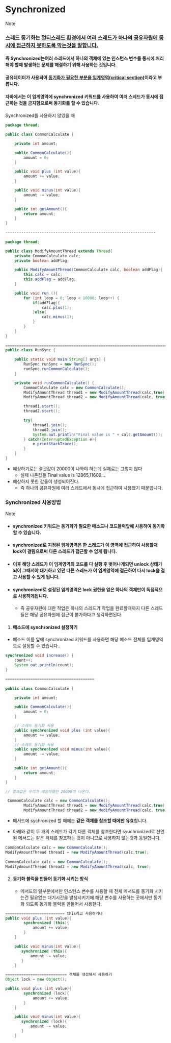 # Synchronized 

> [!NOTE]
>
> ### **스레드 동기화**는 **<u>멀티스레드 환경에서 여러 스레드가 하나의 공유자원에 동시에 접근하지 못하도록 막는것을 말합니다.</u>** 
>
> #### 즉 Synchronized는여러 스레드에서 하나의 객체에 있는 인스턴스 변수를 동시에 처리해야 할때 발생하는 문제를 해결하기 위해 사용하는 것입니다.
>
> #### 공유데이터가 사용되어 <u>동기화가 필요한 부분을 임계영역(critical section)</u>이라고 부릅니다.
>
> #### 자바에서는 이 임계영역에 synchronized 키워드를 사용하여 여러 스레드가 동시에 접근하는 것을 금지함으로써 동기화를 할 수 있습니다. 
>
> #### 



Synchronized를 사용하지 않았을 때

```java
package thread;

public class CommonCalculate {

    private int amount;

    public CommonCalculate(){
        amount = 0;
    }

    public void plus (int value){
        amount += value;
    }

    public void minus(int value){
        amount -= value;
    }

    public int getAmount(){
        return amount;
    }
}

------------------------------------------------------------------
    
package thread;

public class ModifyAmountThread extends Thread{
    private CommonCalculate calc;
    private boolean addFlag;

    public ModifyAmountThread(CommonCalculate calc, boolean addFlag){
        this.calc = calc;
        this.addFlag = addFlag;
    }

    public void run (){
        for (int loop = 0; loop < 10000; loop++) {
            if(addFlag){
                calc.plus(1);
            }else{
                calc.minus(1);
            }
        }
    }
}
    
===================================================================================
public class RunSync {

    public static void main(String[] args) {
        RunSync runSync = new RunSync();
        runSync.runCommonCalculate();
    }

    private void runCommonCalculate() {
        CommonCalculate calc = new CommonCalculate();
        ModifyAmountThread thread1 = new ModifyAmountThread(calc,true);
        ModifyAmountThread thread2 = new ModifyAmountThread(calc, true);

        thread1.start();
        thread2.start();

        try{
            thread1.join();
            thread2.join();
            System.out.println("Final value is " + calc.getAmount());
        } catch(InterruptedException e){
            e.printStackTrace();
        }
    }
}
```

- 예상하기로는 결괏값이 20000이 나와야 하는데 실제로는 그렇지 않다 
  - 실제 나온값들 Final value is 12865,11609...
- 예상하지 못한 값들이 생성되어진다.
  - 즉  하나의 공유자원에 여러 스레드에서 동시에 접근하여 사용했기 때문입니다.



### Synchronized 사용방법

> [!NOTE]
>
> - #### synchronized 키워드는 **동기화가 필요한 메소드나 코드블럭앞에 사용하여 동기화 할 수 있습니다.**
>
> - #### **synchronized로 지정된 임계영역은 한 스레드가 이 영역에 접근하여 사용할때 lock이 걸림으로써 다른 스레드가 접근할 수 없게 됩니다.** 
>
> - #### 이후 해당 **스레드가 이 임계영역의 코드를 다 실행 후 벗어나게되면 unlock 상태가 되어 그때서야 대기하고 있던 다른 스레드가 이 임계영역에 접근하여 다시 lock을 걸고 사용할 수 있게 됩니다.** 
>
> - #### **synchronized로 설정된 임계영역은 lock 권한을 얻은 하나의 객체만이 독점적으로 사용하게됩니다.** 
>
>   - 즉 공유자원에 대한 작업은 하나의 스레드가 작업을 완료할때까지 다른 스레드들은 해당 공유자원에 접근이 불가하다고 생각하면된다.



1) #### **메소드에 synchronized 설정하기**

- 메소드 이름 앞에 synchronized 키워드를 사용하면 해당 메소드 전체를 임계영역으로 설정할 수 있습니다.. 

```java
synchronized void increase() {
	count++;
	System.out.println(count);
}

=======================================
    
public class CommonCalculate {

    private int amount;

    public CommonCalculate(){
        amount = 0;
    }

    // 스레드 동기화 사용
    public synchronized void plus (int value){
        amount += value;
    }
	// 스레드 동기화 사용 
    public synchronized void minus(int value){
        amount -= value;
    }

    public int getAmount(){
        return amount;
    }
}    

// 결과값은 우리가 예상하였던 20000이 나온다.
```



```java
 CommonCalculate calc = new CommonCalculate();
        ModifyAmountThread thread1 = new ModifyAmountThread(calc,true);
        ModifyAmountThread thread2 = new ModifyAmountThread(calc, true);
```

- 메서드에 sychronized 할 때에는 **같은 객체를 참조할 때에만 유효**합니다.



- 아래와 같이 두 개의 스레드가 각기 다른 객체를 참조한다면 syuchronized로 선언된 메서드는 같은 객체를 참조하는 것이 아니므로 사용하지 않는것과 동일합니다.

```java
CommonCalculate calc = new CommonCalculate();
ModifyAmountThread thread1 = new ModifyAmountThread(calc,true);
 
CommonCalculate calc = new CommonCalculate();
ModifyAmountThread thread2 = new ModifyAmountThread(calc, true);
```





2. #### **동기화 블럭을 만들어 동기화 시키는 방식**

   - 메서드의 일부분에서만 인스턴스 변수를 사용할 때 전체 메서드를 동기화 시키는건 필요없는 대기시간을 발생시키기에 해당 변수를 사용하는 곳에서만 동기화 되도록 동기화 블럭을 만들어서 사용한다.

```java
========================== this라고 사용하거나  
public void plus (int value){
        synchronized (this){
            amount += value;
        }
    }

    public void minus(int value){
       synchronized (this){
           amount -= value;
       }
    }

=========================== 객체를 생성해서 사용하기
Object lock = new Object();

public void plus (int value){
        synchronized (lock){
            amount += value;
        }
    }

    public void minus(int value){
       synchronized (lock){
           amount -= value;
       }
    }
```










